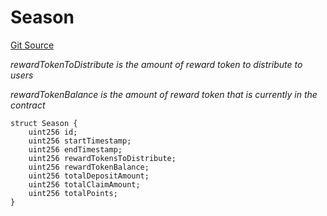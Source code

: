 # Season
[Git Source](https://github.com/VaporFi/liquid-staking/blob/4b4d0d561b5718174cc348f0e7fc8a94c51e2caa/src/libraries/AppStorage.sol)

*rewardTokenToDistribute is the amount of reward token to distribute to users*

*rewardTokenBalance is the amount of reward token that is currently in the contract*


```solidity
struct Season {
    uint256 id;
    uint256 startTimestamp;
    uint256 endTimestamp;
    uint256 rewardTokensToDistribute;
    uint256 rewardTokenBalance;
    uint256 totalDepositAmount;
    uint256 totalClaimAmount;
    uint256 totalPoints;
}
```

